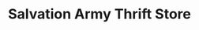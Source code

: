 ---
title: "Salvation Army Thrift Store"
url: /calgary/salvation-army-thrift-store/
shop: clothes
---